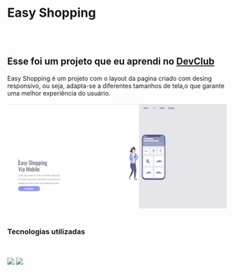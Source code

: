 <h1>Easy Shopping</h1>
<br>
<br>
<h2>Esse foi um projeto que eu aprendi no <a href="https://rodolfomori.com.br/devclub">DevClub</a></h2>
Easy Shopping é um projeto com o layout da pagina criado com desing responsivo, ou seja, adapta-se a diferentes tamanhos de tela,o que garante uma melhor experiência do usuário.
<br>
<br>
<img src="https://github.com/Katiamarques17/easy-shopping/blob/master/img/Desktop.png?raw=true">
<br>
<br>

<h3>Tecnologias utilizadas</h3>
<br>
<br>

<img src="https://img.shields.io/badge/HTML5-E34F26?style=for-the-badge&logo=html5&logoColor=white">
<img src="https://img.shields.io/badge/CSS3-1572B6?style=for-the-badge&logo=css3&logoColor=white">
                        
                        
